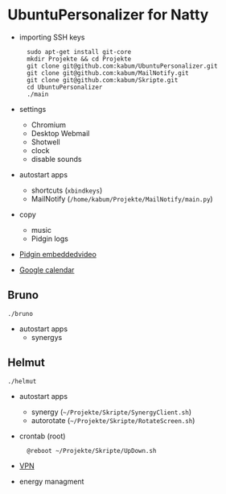 UbuntuPersonalizer for Natty
============================

* importing SSH keys

		sudo apt-get install git-core
		mkdir Projekte && cd Projekte
		git clone git@github.com:kabum/UbuntuPersonalizer.git
		git clone git@github.com:kabum/MailNotify.git
		git clone git@github.com:kabum/Skripte.git
		cd UbuntuPersonalizer
		./main

* settings
	* Chromium
	* Desktop Webmail
	* Shotwell
	* clock
	* disable sounds
* autostart apps
	* shortcuts (`xbindkeys`)
	* MailNotify (`/home/kabum/Projekte/MailNotify/main.py`)
* copy
	* music
	* Pidgin logs
* [Pidgin embeddedvideo][1]
* [Google calendar][2]




Bruno
-----

	./bruno
	
* autostart apps
	* synergys
	
Helmut
------

	./helmut
	
* autostart apps
	* synergy (`~/Projekte/Skripte/SynergyClient.sh`)
	* autorotate (`~/Projekte/Skripte/RotateScreen.sh`)
* crontab (root)

		@reboot ~/Projekte/Skripte/UpDown.sh

* [VPN][3]
* energy managment

[1]: http://linuxundich.de/de/ubuntu/videos-direkt-im-chat-fenster-von-pidgin-betrachten/
[2]: http://linuxundich.de/de/ubuntu/google-kalender-in-gnome-integrieren/
[3]:  http://www.tu-chemnitz.de/urz/netz/vpn/vpnc.html
